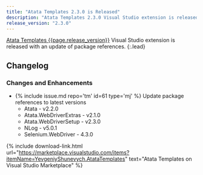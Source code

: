 ```yaml
---
title: "Atata Templates 2.3.0 is Released"
description: "Atata Templates 2.3.0 Visual Studio extension is released with an update of package references."
release_version: "2.3.0"
---
```


[Atata Templates {{page.release_version}}](https://marketplace.visualstudio.com/items?itemName=YevgeniyShunevych.AtataTemplates)
Visual Studio extension is released with an update of package references.
{:.lead}

<!--more-->

## Changelog

### Changes and Enhancements

- &#8203;{% include issue.md repo='tm' id=61 type='mj' %} Update package references to latest versions
  - Atata - v2.2.0
  - Atata.WebDriverExtras - v2.1.0
  - Atata.WebDriverSetup - v2.3.0
  - NLog - v5.0.1
  - Selenium.WebDriver - 4.3.0

{% include download-link.html url="https://marketplace.visualstudio.com/items?itemName=YevgeniyShunevych.AtataTemplates" text="Atata Templates on Visual Studio Marketplace" %}